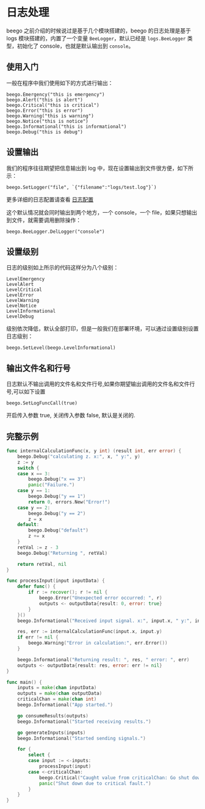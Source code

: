 # 日志处理

beego 之前介绍的时候说过是基于几个模块搭建的，beego 的日志处理是基于 logs 模块搭建的，内置了一个变量 `BeeLogger`，默认已经是 `logs.BeeLogger` 类型，初始化了 console，也就是默认输出到 `console`。

## 使用入门

一般在程序中我们使用如下的方式进行输出：

    beego.Emergency("this is emergency")
    beego.Alert("this is alert")
    beego.Critical("this is critical")
    beego.Error("this is error")
    beego.Warning("this is warning")
    beego.Notice("this is notice")
    beego.Informational("this is informational")
    beego.Debug("this is debug")

## 设置输出

我们的程序往往期望把信息输出到 log 中，现在设置输出到文件很方便，如下所示：

    beego.SetLogger("file", `{"filename":"logs/test.log"}`)

更多详细的日志配置请查看 [日志配置](../../module/logs.md)

这个默认情况就会同时输出到两个地方，一个 console，一个 file，如果只想输出到文件，就需要调用删除操作：

    beego.BeeLogger.DelLogger("console")

## 设置级别

日志的级别如上所示的代码这样分为八个级别：

    LevelEmergency
    LevelAlert
    LevelCritical
    LevelError
    LevelWarning
    LevelNotice
    LevelInformational
    LevelDebug

级别依次降低，默认全部打印，但是一般我们在部署环境，可以通过设置级别设置日志级别：

    beego.SetLevel(beego.LevelInformational)

## 输出文件名和行号

日志默认不输出调用的文件名和文件行号,如果你期望输出调用的文件名和文件行号,可以如下设置

    beego.SetLogFuncCall(true)

开启传入参数 true, 关闭传入参数 false, 默认是关闭的.

## 完整示例

```go
func internalCalculationFunc(x, y int) (result int, err error) {
    beego.Debug("calculating z. x:", x, " y:", y)
    z := y
    switch {
    case x == 3:
        beego.Debug("x == 3")
        panic("Failure.")
    case y == 1:
        beego.Debug("y == 1")
        return 0, errors.New("Error!")
    case y == 2:
        beego.Debug("y == 2")
        z = x
    default:
        beego.Debug("default")
        z += x
    }
    retVal := z - 3
    beego.Debug("Returning ", retVal)

    return retVal, nil
}

func processInput(input inputData) {
    defer func() {
        if r := recover(); r != nil {
            beego.Error("Unexpected error occurred: ", r)
            outputs <- outputData{result: 0, error: true}
        }
    }()
    beego.Informational("Received input signal. x:", input.x, " y:", input.y)

    res, err := internalCalculationFunc(input.x, input.y)
    if err != nil {
        beego.Warning("Error in calculation:", err.Error())
    }

    beego.Informational("Returning result: ", res, " error: ", err)
    outputs <- outputData{result: res, error: err != nil}
}

func main() {
    inputs = make(chan inputData)
    outputs = make(chan outputData)
    criticalChan = make(chan int)
    beego.Informational("App started.")

    go consumeResults(outputs)
    beego.Informational("Started receiving results.")

    go generateInputs(inputs)
    beego.Informational("Started sending signals.")

    for {
        select {
        case input := <-inputs:
            processInput(input)
        case <-criticalChan:
            beego.Critical("Caught value from criticalChan: Go shut down.")
            panic("Shut down due to critical fault.")
        }
    }
}
```
